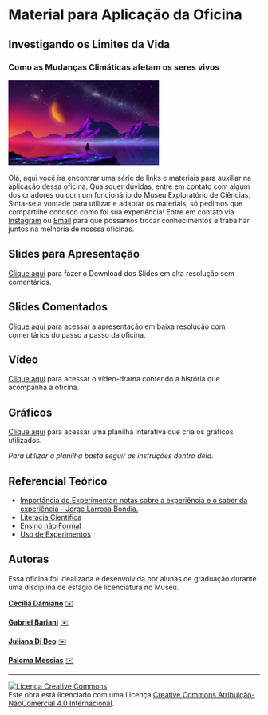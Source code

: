 # Material para Aplicação da Oficina
## Investigando os Limites da Vida
### Como as Mudanças Climáticas afetam os seres vivos

<img src="planeta_perdido1.jpg" width="60%" height="60%">

Olá, aqui você ira encontrar uma série de links e materiais para auxiliar na aplicação dessa oficina. Quaisquer dúvidas, entre em contato com algum dos criadores ou com um funcionário do Museu Exploratório de Ciências. Sinta-se a vontade para utilizar e adaptar os materiais, só pedimos que compartilhe conosco como foi sua experiência! Entre em contato via [Instagram](https://www.instagram.com/mcunicamp/) ou [Email](mailto:mc.unicamp.br) para que possamos trocar conhecimentos e trabalhar juntos na melhoria de nosssa oficinas.

## Slides para Apresentação

[Clique aqui](./ILV2.pdf) para fazer o Download dos Slides em alta resolução sem comentários.

## Slides Comentados

[Clique aqui](https://docs.google.com/presentation/d/1i-P4tC4ZUHa9v2sgamEOQgE9DtBBWtDO/edit?usp=sharing&ouid=101903527050154276771&rtpof=true&sd=true) para acessar a apresentação em baixa resolução com comentários do passo a passo da oficina.

## Vídeo

[Clique aqui](https://www.youtube.com/watch?v=_Akuy-dCAh0) para acessar o vídeo-drama contendo a história que acompanha a oficina.

## Gráficos

[Clique aqui](https://docs.google.com/spreadsheets/d/1bdVLF7xBft9Kq3w8nArWv1aGbBF26JBwtU_lCxVfOQU/edit?usp=sharing) para acessar uma planilha interativa que cria os gráficos utilizados. 

*Para utilizar a planilha basta seguir as instruções dentro dela.*

## Referencial Teórico

- [Importância do Experimentar: notas sobre a experiência e o saber da experiência - Jorge Larrosa Bondía.](https://www.scielo.br/j/rbedu/a/Ycc5QDzZKcYVspCNspZVDxC/?lang=pt&format=pdf)
- [Literacia Científica](https://digituma.uma.pt/handle/10400.13/3235)
- [Ensino não Formal](https://periodicos.ufjf.br/index.php/zoociencias/article/view/24644)
- [Uso de Experimentos](https://fisica.ufmt.br/eenciojs/index.php/eenci/article/view/239)

## Autoras
Essa oficina foi idealizada e desenvolvida por alunas de graduação durante uma disciplina de estágio de licenciatura no Museu.

**[Cecília Damiano](http://lattes.cnpq.br/5058348826136179)** 
[✉️](mailto:c195629@dac.unicamp.br)

**[Gabriel Bariani](https://www.linkedin.com/in/gabriel-ant%C3%B4nio-de-oliveira-bariani/)** 
[✉️](mailto:gabrielbariani@gmail.com)

**[Juliana Di Beo](https://www.linkedin.com/in/julianadibeo/)** 
[✉️](mailto:j200398@dac.unicamp.br)

**[Paloma Messias](http://lattes.cnpq.br/0485200457965458)** 
[✉️](mailto:p204297@dac.unicamp.br)

---

<a rel="license" href="http://creativecommons.org/licenses/by-nc/4.0/"><img alt="Licença Creative Commons" style="border-width:0" src="https://i.creativecommons.org/l/by-nc/4.0/88x31.png" /></a><br />Este obra está licenciado com uma Licença <a rel="license" href="http://creativecommons.org/licenses/by-nc/4.0/">Creative Commons Atribuição-NãoComercial 4.0 Internacional</a>.
